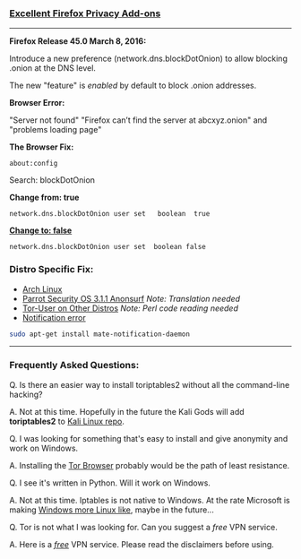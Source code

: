 ### [Excellent Firefox Privacy Add-ons](https://privacytoolsio.github.io/privacytools.io/#addons) ###
***

**Firefox Release  45.0 March 8, 2016:**

Introduce a new preference (network.dns.blockDotOnion) to allow blocking .onion at the DNS level.

The new "feature" is _enabled_ by default to block .onion addresses.

**Browser Error:**

"Server not found" "Firefox can’t find the server at abcxyz.onion" and "problems loading page"

**The Browser Fix:**

`about:config`

Search: blockDotOnion

**Change from: true**

`network.dns.blockDotOnion user set   boolean  true`

**[Change to: false](https://drive.google.com/open?id=0B79r4wTVj-CZSkZieEVCWUtKRVE)**

`network.dns.blockDotOnion user set  boolean false`


### Distro Specific Fix:
* [Arch Linux](https://github.com/ruped24/toriptables2/pull/5/files)
* [Parrot Security OS 3.1.1 Anonsurf](https://www.inforge.net/xi/threads/parrot-security-os-3-1-1-anonsurf-fix-tor-by-vap0r.457379/) *Note: Translation needed*
* [Tor-User on Other Distros](https://github.com/GouveaHeitor/nipe/blob/master/lib/Nipe/Device.pm) *Note: Perl code reading needed*
* [Notification error](https://wiki.archlinux.org/index.php/Desktop_notifications)
```bash
sudo apt-get install mate-notification-daemon 
```
***
### Frequently Asked Questions:
Q. Is there an easier way to install toriptables2 without all the command-line hacking?

A. Not at this time.  Hopefully in the future the Kali Gods will add **toriptables2** to [Kali Linux repo](https://bugs.kali.org/view.php?id=3983).

Q. I was looking for something that's easy to install and give anonymity and work on Windows.

A. Installing the [Tor Browser](https://www.torproject.org/projects/torbrowser.html.en) probably would be the path of least resistance.

Q. I see it's written in Python.  Will it work on Windows.

A. Not at this time.  Iptables is not native to Windows.
  At the rate Microsoft is making [Windows more Linux like](https://msdn.microsoft.com/en-us/commandline/wsl/faq), maybe in the future...

Q. Tor is not what I was looking for.  Can you suggest a _free_ VPN service.

A. Here is a [_free_](https://www.youtube.com/watch?v=_IbPcyU_cpU) VPN service.  Please read the disclaimers before using. 